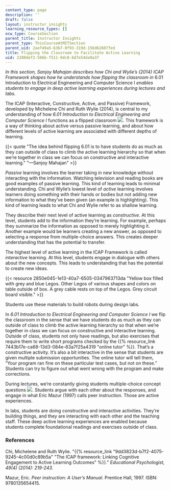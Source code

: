 ```yaml
---
content_type: page
description: ''
draft: false
layout: instructor_insights
learning_resource_types: []
ocw_type: CourseSection
parent_title: Instructor Insights
parent_type: ThisCourseAtMITSection
parent_uid: 2aef49a5-63b7-0f93-319d-156d62607fed
title: Flipping the Classroom to Facilitate Active Learning
uid: 2280def2-566b-f511-9dc8-6d7e54da9a37
---
```

_In this section, Sanjoy Mahajan describes how Chi and Wylie’s (2014) ICAP Framework shapes how he understands how flipping the classroom in_ 6.01 Introduction to Electrical Engineering and Computer Science I _enables students to engage in deep active learning experiences during lectures and labs._

The ICAP (Interactive, Constructive, Active, and Passive) Framework, developed by Michelene Chi and Ruth Wylie (2014), is central to my understanding of how _6.01 Introduction to Electrical Engineering and Computer Science I_ functions as a flipped classroom ![](/images/educator/icon-question-flip.png). This framework is a way of thinking about active versus passive learning, and about how different levels of active learning are associated with different depths of learning.

{{< quote "The idea behind flipping 6.01 is to have students do as much as they can outside of class to climb the active learning hierarchy so that when we’re together in class we can focus on constructive and interactive learning." "—Sanjoy Mahajan" >}}

_Passive_ learning involves the learner taking in new knowledge without interacting with the information. Watching television and reading books are good examples of passive learning. This kind of learning leads to minimal understanding. Chi and Wylie’s lowest level of _active_ learning involves learners doing something with their hands or bodies but not adding new information to what they’ve been given (an example is highlighting). This kind of learning leads to what Chi and Wylie refer to as shallow learning.

They describe their next level of active learning as _constructive_. At this level, students add to the information they’re learning. For example, perhaps they summarize the information as opposed to merely highlighting it. Another example would be learners creating a new answer, as opposed to selecting a response from multiple-choice answers. This creates deeper understanding that has the potential to transfer.

The highest level of active learning in the ICAP Framework is called _interactive_ learning. At this level, students engage in dialogue with others about the new concepts. This leads to understanding that has the potential to create new ideas.

{{< resource 2850e045-1e13-40a7-6505-0347963713da "Yellow box filled with grey and blue Legos. Other Legos of various shapes and colors on table outside of box. A grey cable rests on top of the Legos. Grey circuit board visible." >}}

Students use these materials to build robots during design labs.

In _6.01 Introduction to Electrical Engineering and Computer Science I_ we flip the classroom in the sense that we have students do as much as they can outside of class to climb the active learning hierarchy so that when we’re together in class we can focus on constructive and interactive learning. Outside of class, students not only have readings, but also exercises that require them to write short programs checked by the {{% resource_link 7443b17e-ca68-13d3-084e-83a7f25a4319 "online tutor" %}}. That’s a constructive activity. It’s also a bit interactive in the sense that students are given multiple submission opportunities. The online tutor will tell them, “Your program ran fine on these particular test cases, but not on these.” Students can try to figure out what went wrong with the program and make corrections.

During lectures, we’re constantly giving students multiple-choice concept questions ![](/images/educator/icon-question-conq.png). Students argue with each other about the responses, and engage in what Eric Mazur (1997) calls peer instruction. Those are active experiences.

In labs, students are doing constructive and interactive activities. They’re building things, and they are interacting with each other and the teaching staff. These deep active learning experiences are enabled because students complete foundational readings and exercises outside of class.

### References

Chi, Michelene and Ruth Wylie. "{{% resource_link "9dd3823d-b7f2-4075-9245-4c00d0c89b5a" "The ICAP framework: Linking Cognitive Engagement to Active Learning Outcomes" %}}." _Educational Psychologist, 49(4) (2014): 219-243._

Mazur, Eric. _Peer instruction: A User’s Manual_. Prentice Hall, 1997. ISBN: 9780135654415.